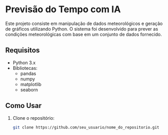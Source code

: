 # Previsão do Tempo com IA

Este projeto consiste em manipulação de dados meteorológicos e geração de gráficos utilizando Python. O sistema foi desenvolvido para prever as condições meteorológicas com base em um conjunto de dados fornecido.

## Requisitos

- Python 3.x
- Bibliotecas:
    - pandas
    - numpy
    - matplotlib
    - seaborn

## Como Usar

1. Clone o repositório:
   ```bash
   git clone https://github.com/seu_usuario/nome_do_repositorio.git
